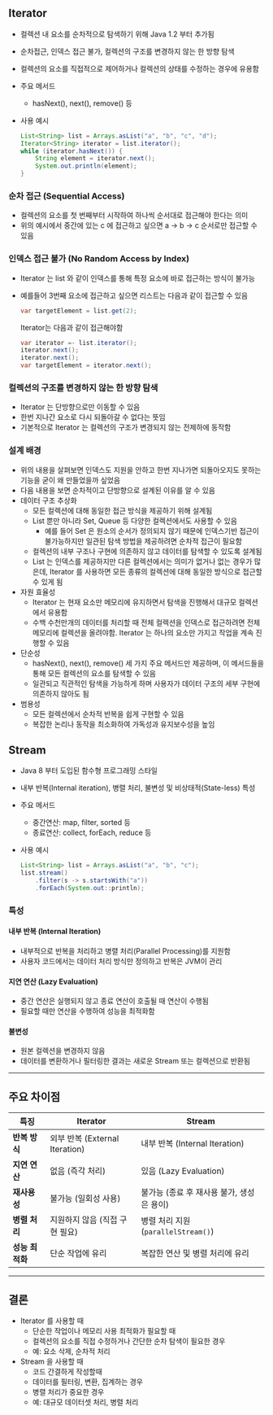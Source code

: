 ## Iterator

- 컬렉션 내 요소를 순차적으로 탐색하기 위해 Java 1.2 부터 추가됨

- 순차접근, 인덱스 접근 불가, 컬렉션의 구조를 변경하지 않는 한 방향 탐색

- 컬렉션의 요소를 직접적으로 제어하거나 컬렉션의 상태를 수정하는 경우에 유용함

- 주요 메서드
  
  - hasNext(), next(), remove() 등

- 사용 예시
  
  ```java
  List<String> list = Arrays.asList("a", "b", "c", "d");
  Iterator<String> iterator = list.iterator();
  while (iterator.hasNext()) {
      String element = iterator.next();
      System.out.println(element);
  }
  ```

### 순차 접근 (Sequential Access)

- 컬렉션의 요소를 첫 번째부터 시작하여 하나씩 순서대로 접근해야 한다는 의미
- 위의 예시에서 중간에 있는 c 에 접근하고 싶으면
  a → b → c 순서로만 접근할 수 있음

### 인덱스 접근 불가 (No Random Access by Index)

- Iterator 는 list 와 같이 인덱스를 통해 특정 요소에 바로 접근하는 방식이 불가능

- 예를들어 3번째 요소에 접근하고 싶으면
  리스트는 다음과 같이 접근할 수 있음
  
  ```java
  var targetElement = list.get(2);
  ```
  
  Iterator는 다음과 같이 접근해야함
  
  ```java
  var iterator =- list.iterator();
  iterator.next();
  iterator.next();
  var targetElement = iterator.next();
  ```

### 컬렉션의 구조를 변경하지 않는 한 방향 탐색

- Iterator 는 단방향으로만 이동할 수 있음
- 한번 지나간 요소로 다시 되돌아갈 수 없다는 뜻임
- 기본적으로 Iterator 는 컬렉션의 구조가 변경되지 않는 전제하에 동작함

### 설계 배경

- 위의 내용을 살펴보면 인덱스도 지원을 안하고 한번 지나가면 되돌아오지도 못하는
  기능을 굳이 왜 만들었을까 싶었음
- 다음 내용을 보면 순차적이고 단방향으로 설계된 이유를 알 수 있음
- 데이터 구조 추상화
	- 모든 컬렉션에 대해 동일한 접근 방식을 제공하기 위해 설계됨
	- List 뿐만 아니라 Set, Queue 등 다양한 컬렉션에서도 사용할 수 있음
		- 예를 들어 Set 은 원소의 순서가 정의되지 않기 때문에 인덱스기반 접근이 불가능하지만
		  일관된 탐색 방법을 제공하려면 순차적 접근이 필요함
	- 컬렉션의 내부 구조나 구현에 의존하지 않고 데이터를 탐색할 수 있도록 설계됨
	- List 는 인덱스를 제공하지만 다른 컬렉션에서는 의미가 없거나 없는 경우가 많은데,
	  Iterator 를 사용하면 모든 종류의 컬렉션에 대해 동일한 방식으로 접근할 수 있게 됨
- 자원 효율성
	- Iterator 는 현재 요소만 메모리에 유지하면서 탐색을 진행해서 대규모 컬렉션에서 유용함
	- 수백 수천만개의 데이터를 처리할 때 전체 컬렉션을 인덱스로 접근하려면 전체 메모리에 컬렉션을 올려야함. Iterator 는 하나의 요소만 가지고 작업을 계속 진행할 수 있음
- 단순성
	- hasNext(), next(), remove() 세 가지 주요 메서드만 제공하며, 이 메서드들을 통해 모든 컬렉션의 요소를 탐색할 수 있음
	- 일관되고 직관적인 탐색을 가능하게 하며 사용자가 데이터 구조의 세부 구현에 의존하지 않아도 됨
- 범용성
	- 모든 컬렉션에서 순차적 반복을 쉽게 구현할 수 있음
	- 복잡한 논리나 동작을 최소화하여 가독성과 유지보수성을 높임

## Stream

- Java 8 부터 도입된 함수형 프로그래밍 스타일

- 내부 반복(Internal iteration), 병렬 처리, 불변성 및 비상태적(State-less) 특성

- 주요 메서드
  
  - 중간연산: map, filter, sorted 등
  - 종료연산: collect, forEach, reduce 등

- 사용 예시
  
  ```java
  List<String> list = Arrays.asList("a", "b", "c");
  list.stream()
	  .filter(s -> s.startsWith("a"))
	  .forEach(System.out::println);
  ```

### 특성
#### 내부 반복 (Internal Iteration)
- 내부적으로 반복을 처리하고 병렬 처리(Parallel Processing)를 지원함
- 사용자 코드에서는 데이터 처리 방식만 정의하고 반복은 JVM이 관리
#### 지연 연산 (Lazy Evaluation)
- 중간 연산은 실행되지 않고 종료 연산이 호출될 때 연산이 수행됨
- 필요할 때만 연산을 수행하여 성능을 최적화함
#### 불변성
- 원본 컬렉션을 변경하지 않음
- 데이터를 변환하거나 필터링한 결과는 새로운 Stream 또는 컬렉션으로 반환됨

---

## 주요 차이점

|특징|Iterator|Stream|
|---|---|---|
|**반복 방식**|외부 반복 (External Iteration)|내부 반복 (Internal Iteration)|
|**지연 연산**|없음 (즉각 처리)|있음 (Lazy Evaluation)|
|**재사용성**|불가능 (일회성 사용)|불가능 (종료 후 재사용 불가, 생성은 용이)|
|**병렬 처리**|지원하지 않음 (직접 구현 필요)|병렬 처리 지원 (`parallelStream()`)|
|**성능 최적화**|단순 작업에 유리|복잡한 연산 및 병렬 처리에 유리|

---


## 결론
- Iterator 를 사용할 때
  - 단순한 작업이나 메모리 사용 최적화가 필요할 때
  - 컬렉션의 요소를 직접 수정하거나 간단한 순차 탐색이 필요한 경우
  - 예: 요소 삭제, 순차적 처리
- Stream 을 사용할 때
  - 코드 간결하게 작성할때
  - 데이터를 필터링, 변환, 집계하는 경우
  - 병렬 처리가 중요한 경우
  - 예: 대규모 데이터셋 처리, 병렬 처리
